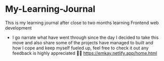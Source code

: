 # My-Learning-Journal
This is my learning journal after close to two months learning Frontend web development
- I go narrate what have went through since the day I decided to take this move and also share some of the projects have managed to built and how I cope and keep myself fueled up, feel free to check it out any feedback is highly appreciated 🤘🏾 https://emkay.netlify.app/home.html
